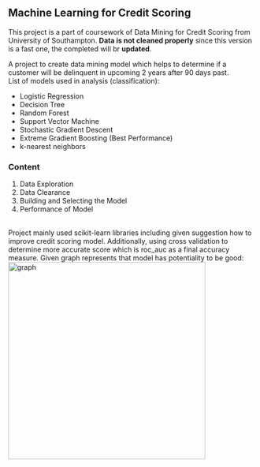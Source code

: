 ## Machine Learning for Credit Scoring

This project is a part of coursework of Data Mining for Credit Scoring from University of Southampton. **Data is not cleaned properly** since this version is a fast one, the completed will br **updated**.

A project to create data mining model which helps to determine if a customer will be delinquent in upcoming 2 years after 90 days past.
<br>
List of models used in analysis (classification):
- Logistic Regression
- Decision Tree
- Random Forest
- Support Vector Machine
- Stochastic Gradient Descent
- Extreme Gradient Boosting (Best Performance)
- k-nearest neighbors

### Content
1. Data Exploration
2. Data Clearance
3. Building and Selecting the Model
4. Performance of Model
<br>
Project mainly used scikit-learn libraries including given suggestion how to improve credit scoring model. 
Additionally, using cross validation to determine more accurate score which is roc_auc as a final accuracy measure.
Given graph represents that model has potentiality to be good:
<img width="400" alt="graph" src="https://user-images.githubusercontent.com/37827791/83312010-e98d2180-a208-11ea-91f9-692199fae2e8.png">

